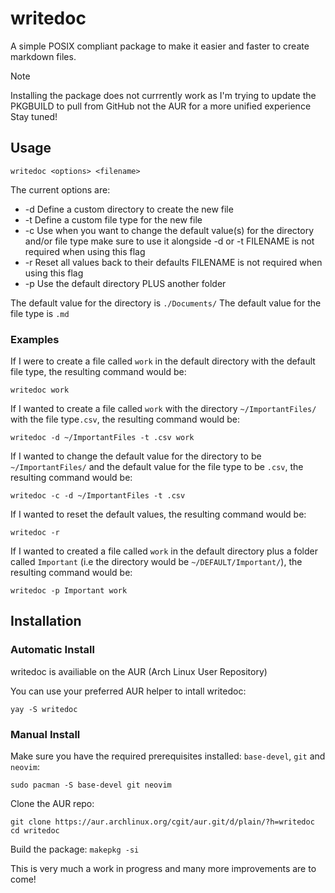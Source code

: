 # writedoc
A simple POSIX compliant package to make it easier and faster to create markdown files.

> [!NOTE]
> Installing the package does not currrently work as I'm trying to update the PKGBUILD to pull from GitHub not the AUR for a more unified experience
> Stay tuned!

## Usage
`writedoc <options> <filename>`

The current options are:
- -d             Define a custom directory to create the new file
- -t             Define a custom file type for the new file
- -c             Use when you want to change the default value(s) for the directory and/or file type
                 make sure to use it alongside -d or -t
                 FILENAME is not required when using this flag
- -r             Reset all values back to their defaults 
                 FILENAME is not required when using this flag
- -p             Use the default directory PLUS another folder

The default value for the directory is `./Documents/`
The default value for the file type is `.md`

### Examples
If I were to create a file called `work` in the default directory with the default file type, the resulting command would be:

`writedoc work`

If I wanted to create a file called `work` with the directory `~/ImportantFiles/` with the file type`.csv`, the resulting command would be:

`writedoc -d ~/ImportantFiles -t .csv work`

If I wanted to change the default value for the directory to be `~/ImportantFiles/` and the default value for the file type to be `.csv`, the resulting command would be:

`writedoc -c -d ~/ImportantFiles -t .csv`

If I wanted to reset the default values, the resulting command would be:

`writedoc -r`

If I wanted to created a file called `work` in the default directory plus a folder called `Important` (i.e the directory would be `~/DEFAULT/Important/`), the resulting command would be:

`writedoc -p Important work`


## Installation
### Automatic Install
writedoc is availiable on the AUR (Arch Linux User Repository)

You can use your preferred AUR helper to intall writedoc:

`yay -S writedoc`

### Manual Install
Make sure you have the required prerequisites installed: `base-devel`, `git` and `neovim`:

`sudo pacman -S base-devel git neovim`

Clone the AUR repo: 

`git clone https://aur.archlinux.org/cgit/aur.git/d/plain/?h=writedoc
cd writedoc`

Build the package: `makepkg -si`

This is very much a work in progress and many more improvements are to come!

